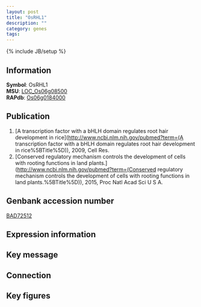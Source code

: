 ```yaml
---
layout: post
title: "OsRHL1"
description: ""
category: genes
tags: 
---
```

{% include JB/setup %}

## Information
__Symbol__: OsRHL1  
__MSU__: [LOC_Os06g08500](http://rice.plantbiology.msu.edu/cgi-bin/ORF_infopage.cgi?orf=LOC_Os06g08500)  
__RAPdb__: [Os06g0184000](http://rapdb.dna.affrc.go.jp/viewer/gbrowse_details/irgsp1?name=Os06g0184000)  

## Publication
1. [A transcription factor with a bHLH domain regulates root hair development in rice](http://www.ncbi.nlm.nih.gov/pubmed?term=(A transcription factor with a bHLH domain regulates root hair development in rice%5BTitle%5D)), 2009, Cell Res.
2. [Conserved regulatory mechanism controls the development of cells with rooting functions in land plants.](http://www.ncbi.nlm.nih.gov/pubmed?term=(Conserved regulatory mechanism controls the development of cells with rooting functions in land plants.%5BTitle%5D)), 2015, Proc Natl Acad Sci U S A.

## Genbank accession number
[BAD72512](http://www.ncbi.nlm.nih.gov/nuccore/BAD72512)

## Expression information

## Key message

## Connection

## Key figures


